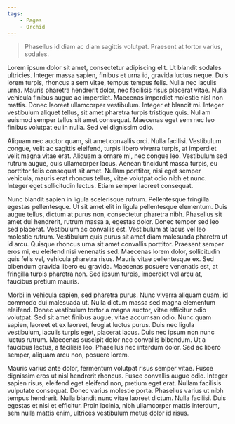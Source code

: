```yaml
---
tags: 
    - Pages
    - Orchid
---
```


> Phasellus id diam ac diam sagittis volutpat. Praesent at tortor varius, sodales.

Lorem ipsum dolor sit amet, consectetur adipiscing elit. Ut blandit sodales ultricies. Integer massa sapien, finibus et urna id, gravida luctus neque. Duis lorem turpis, rhoncus a sem vitae, tempus tempus felis. Nulla nec iaculis urna. Mauris pharetra hendrerit dolor, nec facilisis risus placerat vitae. Nulla vehicula finibus augue ac imperdiet. Maecenas imperdiet molestie nisl non mattis. Donec laoreet ullamcorper vestibulum. Integer et blandit mi. Integer vestibulum aliquet tellus, sit amet pharetra turpis tristique quis. Nullam euismod semper tellus sit amet consequat. Maecenas eget sem nec leo finibus volutpat eu in nulla. Sed vel dignissim odio.

Aliquam nec auctor quam, sit amet convallis orci. Nulla facilisi. Vestibulum congue, velit ac sagittis eleifend, turpis libero viverra turpis, at imperdiet velit magna vitae erat. Aliquam a ornare mi, nec congue leo. Vestibulum sed rutrum augue, quis ullamcorper lacus. Aenean tincidunt massa turpis, eu porttitor felis consequat sit amet. Nullam porttitor, nisi eget semper vehicula, mauris erat rhoncus tellus, vitae volutpat odio nibh et nunc. Integer eget sollicitudin lectus. Etiam semper laoreet consequat.

Nunc blandit sapien in ligula scelerisque rutrum. Pellentesque fringilla egestas pellentesque. Ut sit amet elit in ligula pellentesque elementum. Duis augue tellus, dictum at purus non, consectetur pharetra nibh. Phasellus sit amet dui hendrerit, rutrum massa a, egestas dolor. Donec tempor sed leo sed placerat. Vestibulum ac convallis est. Vestibulum at lacus vel leo molestie rutrum. Vestibulum quis purus sit amet diam malesuada pharetra ut id arcu. Quisque rhoncus urna sit amet convallis porttitor. Praesent semper eros mi, eu eleifend nisi venenatis sed. Maecenas lorem dolor, sollicitudin quis felis vel, vehicula pharetra risus. Mauris vitae pellentesque ex. Sed bibendum gravida libero eu gravida. Maecenas posuere venenatis est, at fringilla turpis pharetra non. Sed ipsum turpis, imperdiet vel arcu at, faucibus pretium mauris.

Morbi in vehicula sapien, sed pharetra purus. Nunc viverra aliquam quam, id commodo dui malesuada ut. Nulla dictum massa sed magna elementum eleifend. Donec vestibulum tortor a magna auctor, vitae efficitur odio volutpat. Sed sit amet finibus augue, vitae accumsan odio. Nunc quam sapien, laoreet et ex laoreet, feugiat luctus purus. Duis nec ligula vestibulum, iaculis turpis eget, placerat lacus. Duis nec ipsum non nunc luctus rutrum. Maecenas suscipit dolor nec convallis bibendum. Ut a faucibus lectus, a facilisis leo. Phasellus nec interdum dolor. Sed ac libero semper, aliquam arcu non, posuere lorem.

Mauris varius ante dolor, fermentum volutpat risus semper vitae. Fusce dignissim eros ut nisl hendrerit rhoncus. Fusce convallis augue odio. Integer sapien risus, eleifend eget eleifend non, pretium eget erat. Nullam facilisis vulputate consequat. Donec varius molestie porta. Phasellus varius ut nibh tempus hendrerit. Nulla blandit nunc vitae laoreet dictum. Nulla facilisi. Duis egestas et nisi et efficitur. Proin lacinia, nibh ullamcorper mattis interdum, sem nulla mattis enim, ultrices vestibulum metus dolor id risus.